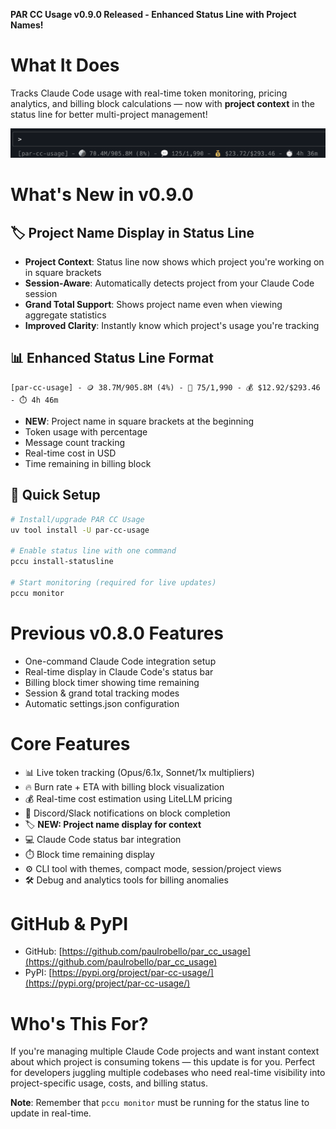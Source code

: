 **PAR CC Usage v0.9.0 Released - Enhanced Status Line with Project Names!**

# **What It Does**

Tracks Claude Code usage with real-time token monitoring, pricing analytics, and billing block calculations — now with **project context** in the status line for better multi-project management!

![Claude Code Status Line](status_line.png)

# **What's New in v0.9.0**

## 🏷️ **Project Name Display in Status Line**
- **Project Context**: Status line now shows which project you're working on in square brackets
- **Session-Aware**: Automatically detects project from your Claude Code session
- **Grand Total Support**: Shows project name even when viewing aggregate statistics
- **Improved Clarity**: Instantly know which project's usage you're tracking

## 📊 **Enhanced Status Line Format**
```
[par-cc-usage] - 🪙 38.7M/905.8M (4%) - 💬 75/1,990 - 💰 $12.92/$293.46 - ⏱️ 4h 46m
```
- **NEW**: Project name in square brackets at the beginning
- Token usage with percentage
- Message count tracking
- Real-time cost in USD
- Time remaining in billing block

## 🚀 **Quick Setup**
```bash
# Install/upgrade PAR CC Usage
uv tool install -U par-cc-usage

# Enable status line with one command
pccu install-statusline

# Start monitoring (required for live updates)
pccu monitor
```

# **Previous v0.8.0 Features**
- One-command Claude Code integration setup
- Real-time display in Claude Code's status bar
- Billing block timer showing time remaining
- Session & grand total tracking modes
- Automatic settings.json configuration

# **Core Features**
- 📊 Live token tracking (Opus/6.1x, Sonnet/1x multipliers)
- 🔥 Burn rate + ETA with billing block visualization
- 💰 Real-time cost estimation using LiteLLM pricing
- 🔔 Discord/Slack notifications on block completion
- 🏷️ **NEW: Project name display for context**
- 💻 Claude Code status bar integration
- ⏱️ Block time remaining display
- ⚙️ CLI tool with themes, compact mode, session/project views
- 🛠️ Debug and analytics tools for billing anomalies

# **GitHub & PyPI**

- GitHub: [https://github.com/paulrobello/par_cc_usage](https://github.com/paulrobello/par_cc_usage)
- PyPI: [https://pypi.org/project/par-cc-usage/](https://pypi.org/project/par-cc-usage/)

# **Who's This For?**

If you're managing multiple Claude Code projects and want instant context about which project is consuming tokens — this update is for you. Perfect for developers juggling multiple codebases who need real-time visibility into project-specific usage, costs, and billing status.

**Note**: Remember that `pccu monitor` must be running for the status line to update in real-time.
